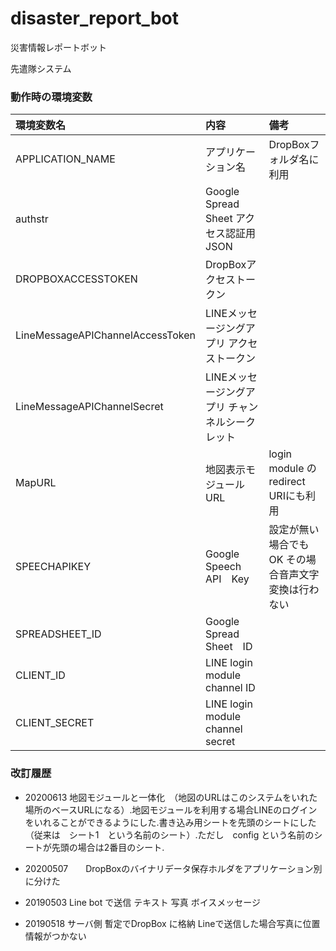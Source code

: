 # disaster_report_bot
災害情報レポートボット

先遣隊システム

### 動作時の環境変数

| 環境変数名 | 内容 | 備考 |
|:---|:---|:---|
|APPLICATION_NAME |アプリケーション名　|DropBoxフォルダ名に利用 |
|authstr |Google Spread　Sheet アクセス認証用　JSON | |
|DROPBOXACCESSTOKEN　|DropBoxアクセストークン | |
|LineMessageAPIChannelAccessToken |LINEメッセージングアプリ アクセストークン ||
|LineMessageAPIChannelSecret |LINEメッセージングアプリ チャンネルシークレット ||
|MapURL |地図表示モジュールURL |login module のredirect URIにも利用 |
|SPEECHAPIKEY |Google Speech API　Key |設定が無い場合でもOK その場合音声文字変換は行わない |
|SPREADSHEET_ID |Google Spread Sheet　ID ||
|CLIENT_ID |LINE login module  channel ID ||
|CLIENT_SECRET |LINE login module channel secret ||


### 改訂履歴


- 20200613   地図モジュールと一体化　（地図のURLはこのシステムをいれた場所のベースURLになる）.地図モジュールを利用する場合LINEのログインをいれることができるようにした.書き込み用シートを先頭のシートにした（従来は　シート1　という名前のシート）.ただし　config という名前のシートが先頭の場合は2番目のシート.　　　　　　


- 20200507　　DropBoxのバイナリデータ保存ホルダをアプリケーション別に分けた


- 20190503   Line bot で送信   テキスト  写真   ボイスメッセージ   

- 20190518   サーバ側 暫定でDropBox に格納   Lineで送信した場合写真に位置情報がつかない
